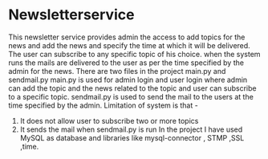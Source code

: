 # Newsletterservice
This newsletter service provides admin the access to add topics for the news and add the news and specify the time at which it will be delivered. 
The user can subscribe to any specific topic of his choice.
when the system runs the mails are delivered to the user as per the time specified by the admin for the news.
There are two files in the project main.py and sendmail.py
main.py is used for admin login and user login where admin can add the topic and the news related to the topic and user can subscribe to a   specific topic.
sendmail.py is used to send the mail to the users at the time specified by the admin.
Limitation of system is that -
1) It does not allow user to subscribe two or more topics
2) It sends the mail when sendmail.py is run
In the project I have used MySQL as database and libraries like mysql-connector , STMP ,SSL ,time.
